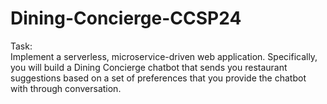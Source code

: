 # Dining-Concierge-CCSP24

Task:  
Implement a serverless, microservice-driven web application. 
Specifically, you will build a Dining Concierge chatbot that sends you restaurant suggestions based on a set of preferences that you provide the chatbot with
through conversation.